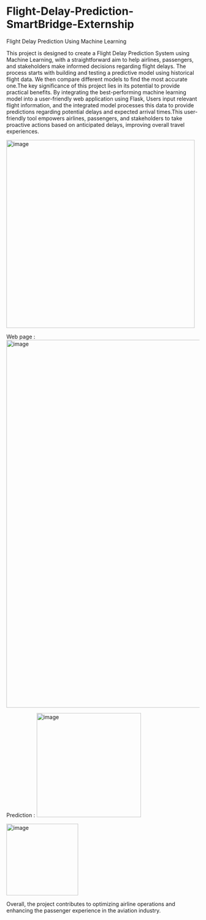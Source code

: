 # Flight-Delay-Prediction-SmartBridge-Externship

Flight Delay Prediction Using Machine Learning

This project is designed to create a Flight Delay Prediction System using Machine Learning, with a straightforward aim to help airlines, passengers, and stakeholders make informed decisions regarding flight delays. The process starts with building and testing a predictive model using historical flight data. We then compare different models to find the most accurate one.The key significance of this project lies in its potential to provide practical benefits. By integrating the best-performing machine learning model into a user-friendly web application using Flask, Users input relevant flight information, and the integrated model processes this data to provide predictions regarding potential delays and expected arrival times.This user-friendly tool empowers airlines, passengers, and stakeholders to take proactive actions based on anticipated delays, improving overall travel experiences.

<img width="491" alt="image" src="https://github.com/HarshiniBollineni1/Flight-Delay-Prediction-SmartBridge-Externship/assets/143960116/9528e856-498e-4bff-b48f-85df78c59137">

Web page : 
<img width="960" alt="image" src="https://github.com/HarshiniBollineni1/Flight-Delay-Prediction-SmartBridge-Externship/assets/143960116/6064fb55-2fef-401a-9ee2-141c46e54093">

Prediction :
<img width="272" alt="image" src="https://github.com/HarshiniBollineni1/Flight-Delay-Prediction-SmartBridge-Externship/assets/143960116/856a32b6-f91b-4c7d-9731-fbb65d24e82a">

<img width="187" alt="image" src="https://github.com/HarshiniBollineni1/Flight-Delay-Prediction-SmartBridge-Externship/assets/143960116/aa1c32c3-e16c-4328-a6b2-d6eb0a645043">


Overall, the project contributes to optimizing airline operations and enhancing the passenger experience in the aviation industry.

